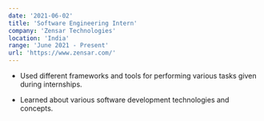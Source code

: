 ```yaml
---
date: '2021-06-02'
title: 'Software Engineering Intern'
company: 'Zensar Technologies'
location: 'India'
range: 'June 2021 - Present'
url: 'https://www.zensar.com/'
---
```


- Used different frameworks and tools for performing various tasks given during internships.

- Learned about various software development technologies and concepts.
